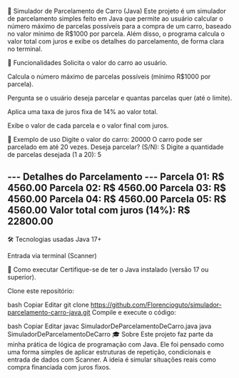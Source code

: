 🚗 Simulador de Parcelamento de Carro (Java)
Este projeto é um simulador de parcelamento simples feito em Java que permite ao usuário calcular o número máximo de parcelas possíveis para a compra de um carro, baseado no valor mínimo de R$1000 por parcela. Além disso, o programa calcula o valor total com juros e exibe os detalhes do parcelamento, de forma clara no terminal.

🧠 Funcionalidades
Solicita o valor do carro ao usuário.

Calcula o número máximo de parcelas possíveis (mínimo R$1000 por parcela).

Pergunta se o usuário deseja parcelar e quantas parcelas quer (até o limite).

Aplica uma taxa de juros fixa de 14% ao valor total.

Exibe o valor de cada parcela e o valor final com juros.

📸 Exemplo de uso
Digite o valor do carro: 
20000
O carro pode ser parcelado em até 20 vezes.
Deseja parcelar? (S/N): S
Digite a quantidade de parcelas desejada (1 a 20): 5

--- Detalhes do Parcelamento ---
Parcela 01: R$ 4560.00
Parcela 02: R$ 4560.00
Parcela 03: R$ 4560.00
Parcela 04: R$ 4560.00
Parcela 05: R$ 4560.00
Valor total com juros (14%): R$ 22800.00
--------------------------------
🛠️ Tecnologias usadas
Java 17+

Entrada via terminal (Scanner)

📂 Como executar
Certifique-se de ter o Java instalado (versão 17 ou superior).

Clone este repositório:

bash
Copiar
Editar
git clone https://github.com/Florencioguto/simulador-parcelamento-carro-java.git
Compile e execute o código:

bash
Copiar
Editar
javac SimuladorDeParcelamentoDeCarro.java
java SimuladorDeParcelamentoDeCarro
🎓 Sobre
Este projeto faz parte da minha prática de lógica de programação com Java. Ele foi pensado como uma forma simples de aplicar estruturas de repetição, condicionais e entrada de dados com Scanner. A ideia é simular situações reais como compra financiada com juros fixos.

